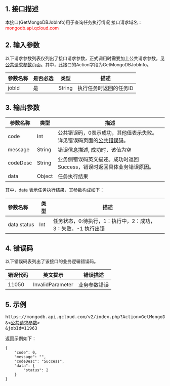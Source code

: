 ## 1. 接口描述
本接口(GetMongoDBJobInfo)用于查询任务执行情况
接口请求域名：<font style='color:red'>mongodb.api.qcloud.com </font>

## 2. 输入参数
以下请求参数列表仅列出了接口请求参数，正式调用时需要加上公共请求参数，见<a href='https://intl.cloud.tencent.com/document/product/213/6976' title='公共请求参数'>公共请求参数</a>页面。其中，此接口的Action字段为GetMongoDBJobInfo。

| 参数名称 | 是否必选  | 类型 | 描述 |
|---------|---------|---------|---------|
| jobId  | 是 | String | 执行任务时返回的任务ID |

## 3. 输出参数

| 参数名称 | 类型 | 描述 |
|---------|---------|---------|
| code | Int | 公共错误码，0表示成功，其他值表示失败。详见错误码页面的<a href='https://intl.cloud.tencent.com/document/product/377/8946'>公共错误码</a>。 |
| message | String | 错误信息描述, 成功时，该值为空 |
| codeDesc | String | 业务侧错误码英文描述。成功时返回Success，错误时返回具体业务错误原因。 |
| data | Object | 任务执行结果 |

其中，data 表示任务执行结果，其参数构成如下：

| 参数名称 | 类型 | 描述 |
|:---------|---------|---------|
| data.status | Int | 任务状态，0:待执行，1：执行中，2：成功，3：失败，-1 执行出错 |

## 4. 错误码
以下错误码表列出了该接口的业务逻辑错误码。

| 错误代码 | 英文提示 | 错误描述 |
|---------|---------|---------|
|11050|InvalidParameter|业务参数错误|


## 5. 示例
<pre>
https://mongodb.api.qcloud.com/v2/index.php?Action=GetMongoDBJobInfo
&<<a href="https://intl.cloud.tencent.com/doc/api/229/6976">公共请求参数</a>>
&jobId=11963
</pre>
返回示例如下：
```
{
    "code": 0,
	"message": "",
	"codeDesc": "Success",
    "data": {
        "status": 2
    }
}
```